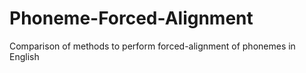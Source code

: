 # Phoneme-Forced-Alignment
Comparison of methods to perform forced-alignment of phonemes in English
